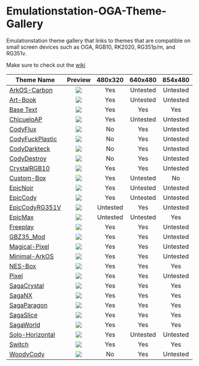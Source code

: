 # Emulationstation-OGA-Theme-Gallery
Emulationstation theme gallery that links to themes that are compatible on small screen devices such as OGA, RGB10, RK2020, RG351p/m, and RG351v.

Make sure to check out the [wiki](https://github.com/Jetup13/Emulationstation-OGA-Theme-Gallery/wiki/FAQ)

| Theme Name     | Preview       |480x320|640x480|854x480|
| ---------------|:-------------:|:------:|:------:|:------:|
| [ArkOS-Carbon](https://github.com/Jetup13/es-theme-arkos-carbon)               | ![](https://i.imgur.com/dpVgzBv.png)|Yes|Untested|Untested|
| [Art-Book](https://github.com/Jetup13/es-theme-art-book-3-2)                   | ![](https://i.imgur.com/TgVXVYd.png)|Yes|Untested|Untested|
| [Base Text](https://github.com/Jetup13/es-theme-base-text)                     | ![](https://i.imgur.com/qFeyzXW.png)|Yes|Yes|Yes|
| [ChicueloAP](https://github.com/Jetup13/es-theme-ChicueloAP)                   | ![](https://i.imgur.com/TAuhryJ.png)|Yes|Untested|Untested|
| [CodyFlux](https://github.com/CodyV59/es-theme-CODY-FLUX)                      | ![](https://i.imgur.com/zYng4m9.png)|No |Yes|Untested|
| [CodyFuckPlastic](https://github.com/CodyV59/es-theme-CODY-FUCKYPLASTICS)      | ![](https://i.imgur.com/QE6eBZL.png)|No |Yes|Untested|
| [CodyDarkteck](https://github.com/CodyV59/es-theme-CODY-DARKTECK)              | ![](https://i.imgur.com/7GfwmzM.png)|No |Yes|Untested|
| [CodyDestroy](https://github.com/CodyV59/es-theme-CODY-DESTROY-THE-RG351V)     | ![](https://i.imgur.com/IeRpw0N.png)|No |Yes|Untested|
| [CrystalRGB10](https://github.com/farfenkugell/Crystal_RGB10)                  | ![](https://i.imgur.com/68qQxuK.png)|Yes|Yes|Untested|
| [Custom-Box](https://github.com/Jetup13/es-theme-custom-box)                   | ![](https://i.imgur.com/gjqAFul.png)|Yes|Untested|No|
| [EpicNoir](https://github.com/Jetup13/es-theme-epicnoir)                       | ![](https://i.imgur.com/KzQBtYu.png)|Yes|Untested|Untested|
| [EpicCody](https://github.com/CodyV59/es-theme-epic-cody-RG351P-M)             | ![](https://i.imgur.com/Xa034oj.png)|Yes|Untested|Untested|
| [EpicCodyRG351V](https://github.com/CodyV59/es-theme-epic-cody-RG351V)         | ![](https://i.imgur.com/MNgX49P.png)|Untested|Yes|Untested|
| [EpicMax](https://github.com/CodyV59/es-theme-EPICMAX-CODY-RGB10MAX)           | ![](https://i.imgur.com/MqsPLDe.png)|Untested|Untested|Yes|
| [Freeplay](https://github.com/Jetup13/es-theme-pixel)                          | ![](https://i.imgur.com/GSDBVcI.png)|Yes|Yes|Untested|
| [GBZ35_Mod](https://github.com/Jetup13/es-theme-gbz35_mod)                     | ![](https://i.imgur.com/wz67D79.png)|Yes|Yes|Untested|
| [Magical-Pixel](https://github.com/Jetup13/es-theme-magical-pixel)             | ![](https://i.imgur.com/Dwcb1I3.png)|Yes|Yes|Untested|
| [Minimal-ArkOS](https://github.com/Jetup13/es-theme-minimal-arkos)             | ![](https://i.imgur.com/H7FaDsl.png)|Yes|Yes|Untested|
| [NES-Box](https://github.com/Jetup13/es-theme-nes-box)                         | ![](https://i.imgur.com/U9xnQ6V.png)|Yes|Yes|Yes|
| [Pixel](https://github.com/Jetup13/es-theme-pixel)                             | ![](https://i.imgur.com/GWTZURK.png)|Yes|Yes|Untested|
| [SagaCrystal](https://github.com/Jetup13/es-theme-sagacrystal)                 | ![](https://i.imgur.com/aWazxRh.png)|Yes|Yes|Yes|
| [SagaNX](https://github.com/Jetup13/es-theme-saganx)                           | ![](https://i.imgur.com/fDw8gzi.png)|Yes|Yes|Yes|
| [SagaParagon](https://github.com/Jetup13/es-theme-sagaparagon)                 | ![](https://i.imgur.com/NjvbOUG.png)|Yes|Yes|Yes|
| [SagaSlice](https://github.com/Jetup13/es-theme-sagaslice)                     | ![](https://i.imgur.com/X87P87V.png)|Yes|Yes|Yes|
| [SagaWorld](https://github.com/Jetup13/es-theme-sagaworld)                     | ![](https://i.imgur.com/LXBuAL0.png)|Yes|Yes|Yes|
| [Solo-Horizontal](https://github.com/Jetup13/es-theme-solo-horizontal-arkos-ed)| ![](https://i.imgur.com/e6kvjab.png)|Yes|Untested|Untested|
| [Switch](https://github.com/Jetup13/es-theme-switch)                           | ![](https://i.imgur.com/sY9zKoj.png)|Yes|Yes|Yes|
| [WoodyCody](https://github.com/CodyV59/es-theme-WOODY-CODY-RG351V)             | ![](https://i.imgur.com/bmtOQSQ.png)|No |Yes|Untested|
